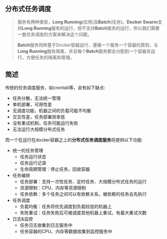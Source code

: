 ## 分布式任务调度

> 服务有两种类型，**Long Running**(应用)及**Batch**(任务)。**Docker Swarm**支持**Long Running**服务的运行，但不支持**Batch**服务的运行，所以我们需要一套任务调度的方案来解决这个问题。
>
> **Batch**服务同样基于Docker容器运行，遵循一个服务一个容器的原则，与**Long Running**服务隔离，并且每个**Batch**服务都会分配到一个容器去运行，方便任务的隔离和管理。

## 简述

传统的任务调度服务，如crontab等，会有如下缺点:

- 任务分散，无法统一管理
- 单机部署，可用性差
- 无调度功能，机器之间的负载可能不均衡
- 交互性差，任务部署效率低
- 没有重试机制，任务可能运行失败
- 无法运行大规模分布式任务

而一个在运行在docker容器之上的**分布式任务调度服务**将提供以下功能:

- 统一的任务管理
  - 任务运行状态
  - 任务运行记录
  - 生命周期管理：停止任务，回收容器
- 任务编排
  - 任务部署：支持一次性任务、定时任务、大规模分布式任务的运行
  - 资源限制：CPU、内存等资源限制
  - 任务依赖：多个任务之间可以有依赖关系，被依赖的任务会先执行
- 任务调度
  - 负载均衡：任务将优先调度到负载较低的机器上
  - 失败重试：任务失败后可被调度其他机器上重试，有最大重试次数
- 日志&监控
  - 任务日志收集到日志服务中
  - 任务容器的CPU、内存等数据收集到监控服务中